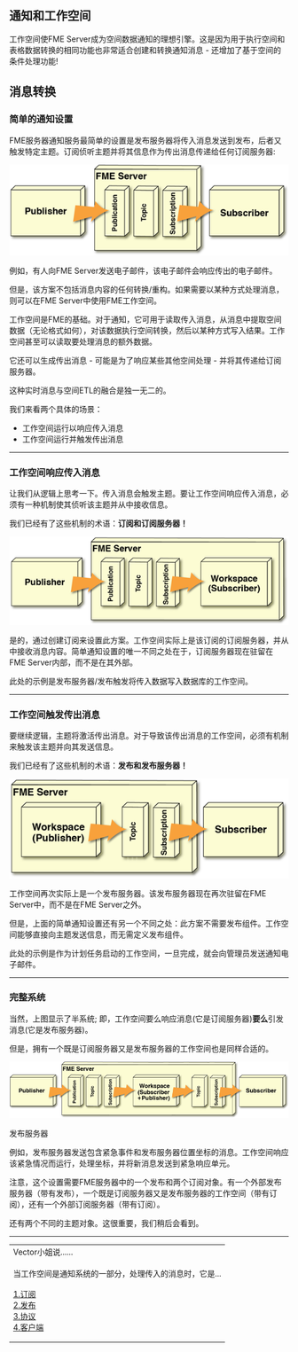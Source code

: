  <div id="readme" class="readme blob instapaper_body">
    <article class="markdown-body entry-content" itemprop="text"><h1><a id="user-content-notifications-and-workspaces" class="anchor" aria-hidden="true" href="./4.08.NotificationsAndWorkspaces.md#notifications-and-workspaces"></a><font style="vertical-align: inherit;"><font style="vertical-align: inherit;">通知和工作空间</font></font></h1>
<p><font style="vertical-align: inherit;"><font style="vertical-align: inherit;">工作空间使FME Server成为空间数据通知的理想引擎。</font><font style="vertical-align: inherit;">这是因为用于执行空间和表格数据转换的相同功能也非常适合创建和转换通知消息 - 还增加了基于空间的条件处理功能!</font></font></p>
<h2><a id="user-content-message-transformation" class="anchor" aria-hidden="true" href="./4.08.NotificationsAndWorkspaces.md#message-transformation"></a><font style="vertical-align: inherit;"><font style="vertical-align: inherit;">消息转换</font></font></h2>
<h3><a id="user-content-a-simple-notification-setup" class="anchor" aria-hidden="true" href="./4.08.NotificationsAndWorkspaces.md#a-simple-notification-setup"></a><font style="vertical-align: inherit;"><font style="vertical-align: inherit;">简单的通知设置</font></font></h3>
<p><font style="vertical-align: inherit;"><font style="vertical-align: inherit;">FME服务器通知服务最简单的设置是发布服务器将传入消息发送到发布，后者又触发特定主题。</font><font style="vertical-align: inherit;">订阅侦听主题并将其信息作为传出消息传递给任何订阅服务器:</font></font></p>
<p><a target="_blank" rel="noopener noreferrer" href="./Images/Img4.011.SimpleNotificationLayout.png"><img src="./Images/Img4.011.SimpleNotificationLayout.png" alt="" style="max-width:100%;"></a></p>
<p><font style="vertical-align: inherit;"><font style="vertical-align: inherit;">例如，有人向FME Server发送电子邮件，该电子邮件会响应传出的电子邮件。</font></font></p>
<p><font style="vertical-align: inherit;"><font style="vertical-align: inherit;">但是，该方案不包括消息内容的任何转换/重构。</font><font style="vertical-align: inherit;">如果需要以某种方式处理消息，则可以在FME Server中使用FME工作空间。</font></font></p>
<p><font style="vertical-align: inherit;"><font style="vertical-align: inherit;">工作空间是FME的基础。</font><font style="vertical-align: inherit;">对于通知，它可用于读取传入消息，从消息中提取空间数据（无论格式如何），对该数据执行空间转换，然后以某种方式写入结果。</font><font style="vertical-align: inherit;">工作空间甚至可以读取要处理消息的额外数据。</font></font></p>
<p><font style="vertical-align: inherit;"><font style="vertical-align: inherit;">它还可以生成传出消息 - 可能是为了响应某些其他空间处理 - 并将其传递给订阅服务器。</font></font></p>
<p><font style="vertical-align: inherit;"><font style="vertical-align: inherit;">这种实时消息与空间ETL的融合是独一无二的。</font></font></p>
<p><font style="vertical-align: inherit;"><font style="vertical-align: inherit;">我们来看两个具体的场景：</font></font></p>
<ul>
<li><font style="vertical-align: inherit;"><font style="vertical-align: inherit;">工作空间运行以响应传入消息</font></font></li>
<li><font style="vertical-align: inherit;"><font style="vertical-align: inherit;">工作空间运行并触发传出消息</font></font></li>
</ul>
<hr>
<h3><a id="user-content-workspaces-responding-to-incoming-message" class="anchor" aria-hidden="true" href="./4.08.NotificationsAndWorkspaces.md#workspaces-responding-to-incoming-message"></a><font style="vertical-align: inherit;"><font style="vertical-align: inherit;">工作空间响应传入消息</font></font></h3>
<p><font style="vertical-align: inherit;"><font style="vertical-align: inherit;">让我们从逻辑上思考一下。</font><font style="vertical-align: inherit;">传入消息会触发主题。</font><font style="vertical-align: inherit;">要让工作空间响应传入消息，必须有一种机制使其侦听该主题并从中接收信息。</font></font></p>
<p><font style="vertical-align: inherit;"><font style="vertical-align: inherit;">我们已经有了这些机制的术语：</font></font><strong><font style="vertical-align: inherit;"><font style="vertical-align: inherit;">订阅和订阅服务器！</font></font></strong></p>
<p><a target="_blank" rel="noopener noreferrer" href="./Images/Img4.012.TransformativeNotificationLayout.png"><img src="./Images/Img4.012.TransformativeNotificationLayout.png" alt="" style="max-width:100%;"></a></p>
<p><font style="vertical-align: inherit;"><font style="vertical-align: inherit;">是的，通过创建订阅来设置此方案。</font><font style="vertical-align: inherit;">工作空间实际上是该订阅的订阅服务器，并从中接收消息内容。</font><font style="vertical-align: inherit;">简单通知设置的唯一不同之处在于，订阅服务器现在驻留在FME Server内部，而不是在其外部。</font></font></p>
<p><font style="vertical-align: inherit;"><font style="vertical-align: inherit;">此处的示例是发布服务器/发布触发将传入数据写入数据库的工作空间。</font></font></p>
<hr>
<h3><a id="user-content-workspaces-triggering-an-outgoing-message" class="anchor" aria-hidden="true" href="./4.08.NotificationsAndWorkspaces.md#workspaces-triggering-an-outgoing-message"></a><font style="vertical-align: inherit;"><font style="vertical-align: inherit;">工作空间触发传出消息</font></font></h3>
<p><font style="vertical-align: inherit;"><font style="vertical-align: inherit;">要继续逻辑，主题将激活传出消息。</font><font style="vertical-align: inherit;">对于导致该传出消息的工作空间，必须有机制来触发该主题并向其发送信息。</font></font></p>
<p><font style="vertical-align: inherit;"><font style="vertical-align: inherit;">我们已经有了这些机制的术语：</font></font><strong><font style="vertical-align: inherit;"><font style="vertical-align: inherit;">发布和发布服务器！</font></font></strong></p>
<p><a target="_blank" rel="noopener noreferrer" href="./Images/Img4.013.TransformativeNotificationLayout2.png"><img src="./Images/Img4.013.TransformativeNotificationLayout2.png" alt="" style="max-width:100%;"></a></p>
<p><font style="vertical-align: inherit;"><font style="vertical-align: inherit;">工作空间再次实际上是一个发布服务器。</font><font style="vertical-align: inherit;">该发布服务器现在再次驻留在FME Server中，而不是在FME Server之外。</font></font></p>
<p><font style="vertical-align: inherit;"><font style="vertical-align: inherit;">但是，上面的简单通知设置还有另一个不同之处：此方案不需要发布组件。</font><font style="vertical-align: inherit;">工作空间能够直接向主题发送信息，而无需定义发布组件。</font></font></p>
<p><font style="vertical-align: inherit;"><font style="vertical-align: inherit;">此处的示例是作为计划任务启动的工作空间，一旦完成，就会向管理员发送通知电子邮件。</font></font></p>
<hr>
<h3><a id="user-content-full-system" class="anchor" aria-hidden="true" href="./4.08.NotificationsAndWorkspaces.md#full-system"></a><font style="vertical-align: inherit;"><font style="vertical-align: inherit;">完整系统</font></font></h3>
<p><font style="vertical-align: inherit;"><font style="vertical-align: inherit;">当然，上图显示了半系统; </font><font style="vertical-align: inherit;">即，工作空间要么响应消息(它是订阅服务器)</font></font><strong><font style="vertical-align: inherit;"><font style="vertical-align: inherit;">要么</font></font></strong><font style="vertical-align: inherit;"><font style="vertical-align: inherit;">引发消息(它是发布服务器)。</font></font></p>
<p><font style="vertical-align: inherit;"><font style="vertical-align: inherit;">但是，拥有一个既是订阅服务器又是发布服务器的工作空间也是同样合适的。</font></font></p>
<p><a target="_blank" rel="noopener noreferrer" href="./Images/Img4.014.TransformativeNotificationLayout3.png"><img src="./Images/Img4.014.TransformativeNotificationLayout3.png" alt="" style="max-width:100%;"></a></p>发布服务器
<p><font style="vertical-align: inherit;"><font style="vertical-align: inherit;">例如，发布服务器发送包含紧急事件和发布服务器位置坐标的消息。</font><font style="vertical-align: inherit;">工作空间响应该紧急情况而运行，处理坐标，并将新消息发送到紧急响应单元。</font></font></p>
<p><font style="vertical-align: inherit;"><font style="vertical-align: inherit;">注意，这个设置需要FME服务器中的一个发布和两个订阅对象。</font><font style="vertical-align: inherit;">有一个外部发布服务器（带有发布），一个既是订阅服务器又是发布服务器的工作空间（带有订阅），还有一个外部订阅服务器（带有订阅）。</font></font></p>
<p><font style="vertical-align: inherit;"><font style="vertical-align: inherit;">还有两个不同的主题对象。</font><font style="vertical-align: inherit;">这很重要，我们稍后会看到。</font></font></p>
<hr>

<table>
<tbody><tr>
<td>
<i></i><font style="vertical-align: inherit;"><font style="vertical-align: inherit;">
Vector小姐说......
</font></font></td>
</tr>
<tr>
<td><font style="vertical-align: inherit;"><font style="vertical-align: inherit;">

当工作空间是通知系统的一部分，处理传入的消息时，它是...
 </font></font><br><br><a href="http://52.73.3.37/fmedatastreaming/Manual/QAResponse2017.fmw?chapter=24&amp;question=4&amp;answer=1&amp;DestDataset_TEXTLINE=C%3A%5CFMEOutput%5CQAResponse.html" rel="nofollow"><font style="vertical-align: inherit;"><font style="vertical-align: inherit;">1.订阅</font></font></a>
<br><a href="http://52.73.3.37/fmedatastreaming/Manual/QAResponse2017.fmw?chapter=24&amp;question=4&amp;answer=2&amp;DestDataset_TEXTLINE=C%3A%5CFMEOutput%5CQAResponse.html" rel="nofollow"><font style="vertical-align: inherit;"><font style="vertical-align: inherit;">2.发布</font></font></a>
<br><a href="http://52.73.3.37/fmedatastreaming/Manual/QAResponse2017.fmw?chapter=24&amp;question=4&amp;answer=3&amp;DestDataset_TEXTLINE=C%3A%5CFMEOutput%5CQAResponse.html" rel="nofollow"><font style="vertical-align: inherit;"><font style="vertical-align: inherit;">3.协议</font></font></a>
<br><a href="http://52.73.3.37/fmedatastreaming/Manual/QAResponse2017.fmw?chapter=24&amp;question=4&amp;answer=4&amp;DestDataset_TEXTLINE=C%3A%5CFMEOutput%5CQAResponse.html" rel="nofollow"><font style="vertical-align: inherit;"><font style="vertical-align: inherit;">4.客户端</font></font></a>

</td>
</tr>
</tbody></table>
</article>
  </div>
